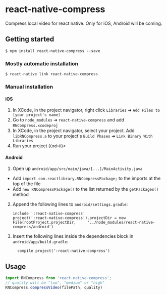 
# react-native-compress
Compress local video for react native. Only for iOS, Android will be coming.

## Getting started

`$ npm install react-native-compress --save`

### Mostly automatic installation

`$ react-native link react-native-compress`

### Manual installation


#### iOS

1. In XCode, in the project navigator, right click `Libraries` ➜ `Add Files to [your project's name]`
2. Go to `node_modules` ➜ `react-native-compress` and add `RNCompress.xcodeproj`
3. In XCode, in the project navigator, select your project. Add `libRNCompress.a` to your project's `Build Phases` ➜ `Link Binary With Libraries`
4. Run your project (`Cmd+R`)<

#### Android

1. Open up `android/app/src/main/java/[...]/MainActivity.java`
  - Add `import com.reactlibrary.RNCompressPackage;` to the imports at the top of the file
  - Add `new RNCompressPackage()` to the list returned by the `getPackages()` method
2. Append the following lines to `android/settings.gradle`:
  	```
  	include ':react-native-compress'
  	project(':react-native-compress').projectDir = new File(rootProject.projectDir, 	'../node_modules/react-native-compress/android')
  	```
3. Insert the following lines inside the dependencies block in `android/app/build.gradle`:
  	```
      compile project(':react-native-compress')
  	```

## Usage
```javascript
import RNCompress from 'react-native-compress';
// quality will be "low", "medium" or "high"
RNCompress.compressVideo(filePath, quality)
```
